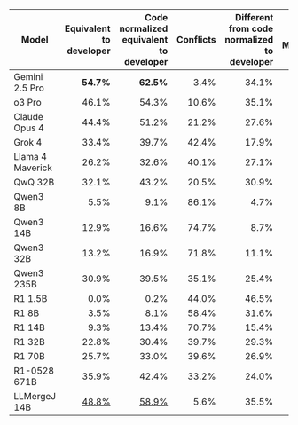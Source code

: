 | Model | Equivalent to developer | Code normalized equivalent to developer | Conflicts | Different from code normalized to developer | Invalid Markdown |
| --- | ---: | ---: | ---: | ---: | ---: |
| Gemini 2.5 Pro | **54.7%** | **62.5%** | 3.4% | 34.1% | 0.0% |
| o3 Pro | 46.1% | 54.3% | 10.6% | 35.1% | 0.0% |
| Claude Opus 4 | 44.4% | 51.2% | 21.2% | 27.6% | 0.0% |
| Grok 4 | 33.4% | 39.7% | 42.4% | 17.9% | 0.0% |
| Llama 4 Maverick | 26.2% | 32.6% | 40.1% | 27.1% | 0.2% |
| QwQ 32B | 32.1% | 43.2% | 20.5% | 30.9% | 5.5% |
| Qwen3 8B | 5.5% | 9.1% | 86.1% | 4.7% | 0.1% |
| Qwen3 14B | 12.9% | 16.6% | 74.7% | 8.7% | 0.0% |
| Qwen3 32B | 13.2% | 16.9% | 71.8% | 11.1% | 0.1% |
| Qwen3 235B | 30.9% | 39.5% | 35.1% | 25.4% | 0.0% |
| R1 1.5B | 0.0% | 0.2% | 44.0% | 46.5% | 9.3% |
| R1 8B | 3.5% | 8.1% | 58.4% | 31.6% | 1.9% |
| R1 14B | 9.3% | 13.4% | 70.7% | 15.4% | 0.5% |
| R1 32B | 22.8% | 30.4% | 39.7% | 29.3% | 0.6% |
| R1 70B | 25.7% | 33.0% | 39.6% | 26.9% | 0.5% |
| R1-0528 671B | 35.9% | 42.4% | 33.2% | 24.0% | 0.4% |
| LLMergeJ 14B | <u>48.8%</u> | <u>58.9%</u> | 5.6% | 35.5% | 0.0% |
